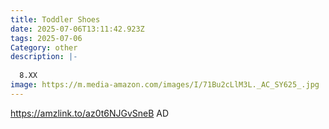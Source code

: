 ```yaml
---
title: Toddler Shoes
date: 2025-07-06T13:11:42.923Z
tags: 2025-07-06
Category: other
description: |-
  
  8.XX
image: https://m.media-amazon.com/images/I/71Bu2cLlM3L._AC_SY625_.jpg
---
```

https://amzlink.to/az0t6NJGvSneB    AD